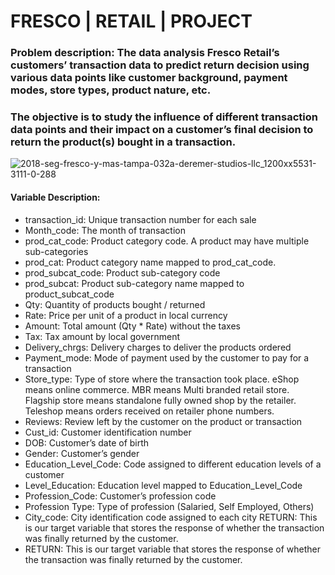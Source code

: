 # FRESCO | RETAIL | PROJECT
### Problem description: The data analysis Fresco Retail’s customers’ transaction data to predict return decision using various data points like customer background, payment modes, store types, product nature, etc. 
### The objective is to study the influence of different transaction data points and their impact on a customer’s final decision to return the product(s) bought in a transaction.

![2018-seg-fresco-y-mas-tampa-032a-deremer-studios-llc_1200xx5531-3111-0-288](https://user-images.githubusercontent.com/88396377/137611468-c4da65b8-1407-439a-ad86-91bc12b0794a.jpg)

#### Variable Description:
* transaction_id: Unique transaction number for each sale
* Month_code: The month of transaction
* prod_cat_code: Product category code. A product may have multiple sub-categories
* prod_cat: Product category name mapped to prod_cat_code.
* prod_subcat_code: Product sub-category code
* prod_subcat: Product sub-category name mapped to product_subcat_code
* Qty: Quantity of products bought / returned
* Rate: Price per unit of a product in local currency
* Amount: Total amount (Qty * Rate) without the taxes
* Tax: Tax amount by local government
* Delivery_chrgs: Delivery charges to deliver the products ordered
* Payment_mode: Mode of payment used by the customer to pay for a transaction
* Store_type: Type of store where the transaction took place. eShop means online commerce. MBR means Multi branded retail store. Flagship store means standalone fully owned shop by the retailer. Teleshop means orders received on retailer phone numbers.
* Reviews: Review left by the customer on the product or transaction
* Cust_id: Customer identification number
* DOB: Customer’s date of birth
* Gender: Customer’s gender
* Education_Level_Code: Code assigned to different education levels of a customer
* Level_Education: Education level mapped to Education_Level_Code
* Profession_Code: Customer’s profession code
* Profession Type: Type of profession (Salaried, Self Employed, Others)
* City_code: City identification code assigned to each city RETURN: This is our target variable that stores the response of whether the transaction was finally returned by the customer.
* RETURN: This is our target variable that stores the response of whether the transaction was finally returned by the customer.
